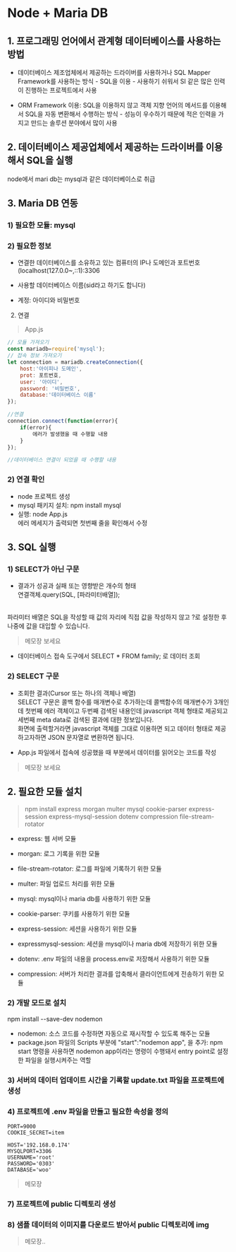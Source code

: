 
# Node + Maria DB
## 1. 프로그래밍 언어에서 관계형 데이터베이스를 사용하는 방법
- 데이터베이스 제조업체에서 제공하는 드라이버를 사용하거나 SQL Mapper Framework를 사용하는 방식 - SQL을 이용 - 사용하기 쉬워서 SI 같은 많은 인력이 진행하는 프로젝트에서 사용  

- ORM Framework 이용: SQL을 이용하지 않고 객체 지향 언어의 메서드를 이용해서 SQL을 자동 변환해서 수행하는 방식 - 성능이 우수하기 때문에 적은 인력을 가지고 만드는 솔루션 분야에서 많이 사용


## 2. 데이터베이스 제공업체에서 제공하는 드라이버를 이용해서 SQL을 실행

node에서 mari db는 mysql과 같은 데이터베이스로 취급


## 3. Maria DB 연동

### 1) 필요한 모듈: mysql



### 2) 필요한 정보

- 연결한 데이터베이스를 소유하고 있는 컴퓨터의 IP나 도메인과 포트번호 (localhost(127.0.0~,::1):3306

- 사용할 데이터베이스 이름(sid라고 하기도 합니다) 

- 계정: 아이디와 비밀번호


2. 연결
> App.js
``` js
// 모듈 가져오기
const mariadb=require('mysql');
// 접속 정보 가져오기
let connection = mariadb.createConnection({
	host:'아이피나 도메인',
    prot: 포트번호,
    user: '아이디',
    password: '비밀번호',
    database:'데이터베이스 이름'
});

//연결
connection.connect(function(error){
	if(error){
    	에러가 발생했을 때 수행할 내용
    }
});

//데이터베이스 연결이 되었을 때 수행할 내용
```

### 2) 연결 확인

- node 프로젝트 생성
- mysql 패키지 설치: npm install mysql
- 실행: node App.js  
에러 메세지가 출력되면 첫번째 줄을 확인해서 수정

## 3. SQL 실행
### 1) SELECT가 아닌 구문
- 결과가 성공과 실패 또는 영향받은 개수의 형태  
연결객체.query(SQL, [파라미터배열]);  
<br/>
파라미터 배열은 SQL을 작성할 때 값의 자리에 직접 값을 작성하지 않고 ?로 설정한 후 나중에 값을 대입할 수 있습니다.

> 메모장 보세요

- 데이터베이스 접속 도구에서 SELECT * FROM family; 로 데이터 조회  


### 2) SELECT 구문
- 조회한 결과(Cursor 또는 하나의 객체나 배열)  
SELECT 구문은 콜백 함수를 매개변수로 추가하는데 콜백함수의 매개변수가 3개인데 첫번째 에러 객체이고 두번째 검색된 내용인데 javascript 객체 형태로 제공되고 세번째 meta data로 검색된 결과에 대한 정보입니다.  
화면에 출력할거라면 javascript 객체를 그대로 이용하면 되고 데이터 형태로 제공하고자하면 JSON 문자열로 변환하면 됩니다.

- App.js 파일에서 접속에 성공했을 때 부분에서 데이터를 읽어오는 코드를 작성

> 메모장 보세요

## 2. 필요한 모듈 설치  
> npm install express morgan multer mysql cookie-parser express-session express-mysql-session dotenv compression file-stream-rotator

- express: 웹 서버 모듈

- morgan: 로그 기록을 위한 모듈
- file-stream-rotator: 로그를 파일에 기록하기 위한 모듈

- multer: 파일 업로드 처리를 위한 모듈

- mysql: mysql이나 maria db를 사용하기 위한 모듈

- cookie-parser: 쿠키를 사용하기 위한 모듈

- express-session: 세션을 사용하기 위한 모듈
- expressmysql-session: 세션을 mysql이나 maria db에 저장하기 위한 모듈

- dotenv: .env 파일의 내용을 process.env로 저장해서 사용하기 위한 모듈

- compression: 서버가 처리한 결과를 압축해서 클라이언트에게 전송하기 위한 모듈

### 2) 개발 모드로 설치

npm install --save-dev nodemon

- nodemon: 소스 코드를 수정하면 자동으로 재시작할 수 있도록 해주는 모듈
- package.json 파일의 Scripts 부분에 "start":"nodemon app", 을 추가: npm start 명령을 사용하면 nodemon app이라는 명령이 수행돼서 entry point로 설정한 파일을 실행시켜주는 역할

### 3) 서버의 데이터 업데이트 시간을 기록할 update.txt 파일을 프로젝트에 생성

### 4) 프로젝트에 .env 파일을 만들고 필요한 속성을 정의
``` 
PORT=9000
COOKIE_SECRET=item

HOST='192.168.0.174'
MYSQLPORT=3306
USERNAME='root'
PASSWORD='0303'
DATABASE='woo'
```

> 메모장

### 7) 프로젝트에 public 디렉토리 생성

### 8) 샘플 데이터의 이미지를 다운로드 받아서 public 디렉토리에 img
> 메모장..
